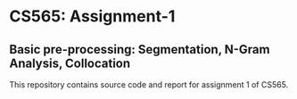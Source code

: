 # CS565: Assignment-1

## Basic pre-processing: Segmentation, N-Gram Analysis, Collocation

This repository contains source code and report for assignment 1
of CS565.

